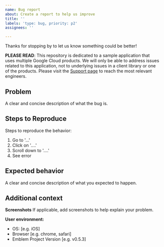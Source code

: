 ```yaml
---
name: Bug report
about: Create a report to help us improve
title: ''
labels: 'type: bug, priority: p2'
assignees: ''

---
```


Thanks for stopping by to let us know something could be better!

**PLEASE READ**: This repository is dedicated to a sample application that uses multiple Google Cloud products. We will only be able to address issues related to this application, not to underlying issues in a client library or one of the products. Please visit the [Support page](https://cloud.google.com/support) to reach the most relevant engineers.

## Problem

A clear and concise description of what the bug is.

## Steps to Reproduce

Steps to reproduce the behavior:

1. Go to '...'
2. Click on '....'
3. Scroll down to '....'
4. See error

## Expected behavior

A clear and concise description of what you expected to happen.

## Additional context

**Screenshots**
If applicable, add screenshots to help explain your problem.

**User environment:**
 - OS: [e.g. iOS]
 - Browser [e.g. chrome, safari]
 - Emblem Project Version [e.g. v0.5.3]
